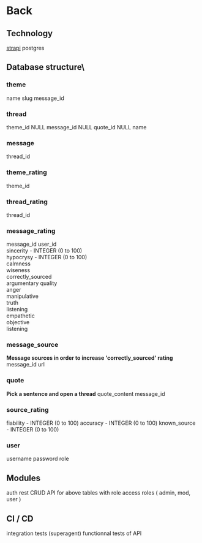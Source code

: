 # Back
## Technology
[strapi](https://strapi.io/)
postgres

## Database structure\
### theme
name
slug
message_id

### thread
theme_id NULL
message_id NULL
quote_id NULL
name

### message
thread_id

### theme_rating
theme_id

### thread_rating
thread_id

### message_rating
message_id
user_id  
sincerity - INTEGER (0 to 100)  
hypocrysy - INTEGER (0 to 100)  
calmness  
wiseness  
correctly_sourced  
argumentary quality  
anger  
manipulative  
truth  
listening  
empathetic  
objective  
listening  

### message_source
**Message sources in order to increase 'correctly_sourced' rating**
message_id
url

### quote
**Pick a sentence and open a thread**
quote_content
message_id

### source_rating
fiability - INTEGER (0 to 100)
accuracy - INTEGER (0 to 100)
known_source - INTEGER (0 to 100)

### user
username
password
role

## Modules
auth
rest CRUD API for above tables with role access
roles ( admin, mod, user )

## CI / CD
integration tests (superagent)
functionnal tests of API